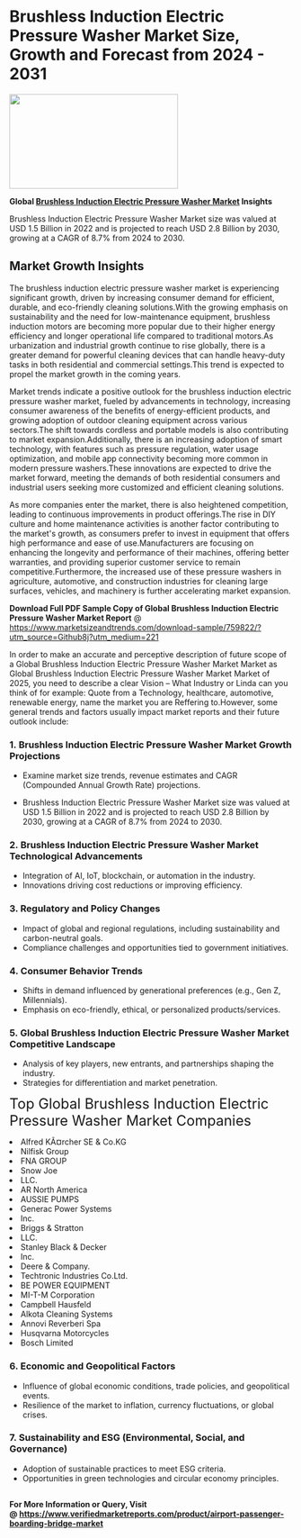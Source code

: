 <H1>Brushless Induction Electric Pressure Washer Market Size, Growth and Forecast from 2024 - 2031</H1><img class="aligncenter size-medium wp-image-584254" src="https://thirdeyenews.in/wp-content/uploads/2024/09/Global-Market-Research-300x168.jpeg" alt="" width="300" height="168" /><p><strong>Global&nbsp;<a href="https://www.marketsizeandtrends.com/download-sample/759822/?utm_source=Github8j?utm_medium=221">Brushless Induction Electric Pressure Washer Market</a> Insights</strong></p><p>Brushless Induction Electric Pressure Washer Market size was valued at USD 1.5 Billion in 2022 and is projected to reach USD 2.8 Billion by 2030, growing at a CAGR of 8.7% from 2024 to 2030.</p><p><h2>Market Growth Insights</h2> <p>The brushless induction electric pressure washer market is experiencing significant growth, driven by increasing consumer demand for efficient, durable, and eco-friendly cleaning solutions.With the growing emphasis on sustainability and the need for low-maintenance equipment, brushless induction motors are becoming more popular due to their higher energy efficiency and longer operational life compared to traditional motors.As urbanization and industrial growth continue to rise globally, there is a greater demand for powerful cleaning devices that can handle heavy-duty tasks in both residential and commercial settings.This trend is expected to propel the market growth in the coming years.</p> <p>Market trends indicate a positive outlook for the brushless induction electric pressure washer market, fueled by advancements in technology, increasing consumer awareness of the benefits of energy-efficient products, and growing adoption of outdoor cleaning equipment across various sectors.The shift towards cordless and portable models is also contributing to market expansion.Additionally, there is an increasing adoption of smart technology, with features such as pressure regulation, water usage optimization, and mobile app connectivity becoming more common in modern pressure washers.These innovations are expected to drive the market forward, meeting the demands of both residential consumers and industrial users seeking more customized and efficient cleaning solutions.</p> <p>As more companies enter the market, there is also heightened competition, leading to continuous improvements in product offerings.The rise in DIY culture and home maintenance activities is another factor contributing to the market's growth, as consumers prefer to invest in equipment that offers high performance and ease of use.Manufacturers are focusing on enhancing the longevity and performance of their machines, offering better warranties, and providing superior customer service to remain competitive.Furthermore, the increased use of these pressure washers in agriculture, automotive, and construction industries for cleaning large surfaces, vehicles, and machinery is further accelerating market expansion.</p> <p><span class=""><strong>Download Full PDF Sample Copy of Global Brushless Induction Electric Pressure Washer Market Report</strong> @ <a href="https://www.marketsizeandtrends.com/download-sample/759822/?utm_source=Github8j?utm_medium=221" target="_blank">https://www.marketsizeandtrends.com/download-sample/759822/?utm_source=Github8j?utm_medium=221</a></span></p><p>In order to make an accurate and perceptive description of future scope of a Global&nbsp;Brushless Induction Electric Pressure Washer Market Market as Global&nbsp;Brushless Induction Electric Pressure Washer Market Market of 2025, you need to describe a clear Vision &ndash; What Industry or Linda can you think of for example: Quote from a Technology, healthcare, automotive, renewable energy, name the market you are Reffering to.However, some general trends and factors usually impact market reports and their future outlook include:</p><h3>1.&nbsp;<strong>Brushless Induction Electric Pressure Washer Market Growth Projections</strong></h3><ul><li>Examine market size trends, revenue estimates and CAGR (Compounded Annual Growth Rate) projections.</li><li><p>Brushless Induction Electric Pressure Washer Market size was valued at USD 1.5 Billion in 2022 and is projected to reach USD 2.8 Billion by 2030, growing at a CAGR of 8.7% from 2024 to 2030.</p></li></ul><h3>2.&nbsp;<strong>Brushless Induction Electric Pressure Washer Market Technological Advancements</strong></h3><ul><li>Integration of AI, IoT, blockchain, or automation in the industry.</li><li>Innovations driving cost reductions or improving efficiency.</li></ul><h3>3.&nbsp;<strong>Regulatory and Policy Changes</strong></h3><ul><li>Impact of global and regional regulations, including sustainability and carbon-neutral goals.</li><li>Compliance challenges and opportunities tied to government initiatives.</li></ul><h3>4.&nbsp;<strong>Consumer Behavior Trends</strong></h3><ul><li>Shifts in demand influenced by generational preferences (e.g., Gen Z, Millennials).</li><li>Emphasis on eco-friendly, ethical, or personalized products/services.</li></ul><h3>5.&nbsp;<strong>Global Brushless Induction Electric Pressure Washer Market Competitive Landscape</strong></h3><ul><li>Analysis of key players, new entrants, and partnerships shaping the industry.</li><li>Strategies for differentiation and market penetration.</li></ul><p data-pm-slice="1 1 []"><span style="color: inherit; font-family: inherit; font-size: 25px;">Top Global Brushless Induction Electric Pressure Washer Market Companies</span></p><div class="" data-test-id=""><p><li>Alfred KÃ¤rcher SE & Co.KG</li><li> Nilfisk Group</li><li> FNA GROUP</li><li> Snow Joe</li><li> LLC.</li><li> AR North America</li><li> AUSSIE PUMPS</li><li> Generac Power Systems</li><li> Inc.</li><li> Briggs & Stratton</li><li> LLC.</li><li> Stanley Black & Decker</li><li> Inc.</li><li> Deere & Company.</li><li> Techtronic Industries Co.Ltd.</li><li> BE POWER EQUIPMENT</li><li> MI-T-M Corporation</li><li> Campbell Hausfeld</li><li> Alkota Cleaning Systems</li><li> Annovi Reverberi Spa</li><li> Husqvarna Motorcycles</li><li> Bosch Limited</li></p></div><h3>6.&nbsp;<strong>Economic and Geopolitical Factors</strong></h3><ul><li>Influence of global economic conditions, trade policies, and geopolitical events.</li><li>Resilience of the market to inflation, currency fluctuations, or global crises.</li></ul><h3>7.&nbsp;<strong>Sustainability and ESG (Environmental, Social, and Governance)</strong></h3><ul><li>Adoption of sustainable practices to meet ESG criteria.</li><li>Opportunities in green technologies and circular economy principles.</li></ul><h2><strong style="font-size: 14px;">For More Information or Query, Visit @&nbsp;</strong><a style="background-color: #ffffff; font-size: 14px;" href="https://www.marketsizeandtrends.com/report/brushless-induction-electric-pressure-washer-market/" target="_blank">https://www.verifiedmarketreports.com/product/airport-passenger-boarding-bridge-market</a></h2>